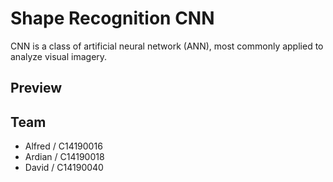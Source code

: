 # Shape Recognition CNN

CNN is a class of artificial neural network (ANN), most commonly applied to analyze visual imagery.

## Preview

## Team

- Alfred / C14190016
- Ardian / C14190018
- David / C14190040
